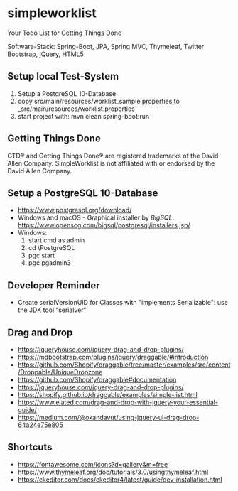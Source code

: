 simpleworklist
==============

Your Todo List for Getting Things Done

Software-Stack: Spring-Boot, JPA, Spring MVC, Thymeleaf, Twitter Bootstrap, jQuery, HTML5

Setup local Test-System
-----------------------

1. Setup a PostgreSQL 10-Database
3. copy src/main/resources/worklist_sample.properties to _src/main/resources/worklist.properties
4. start project with: mvn clean spring-boot:run

Getting Things Done
-------------------
GTD&reg; and Getting Things Done&reg; are registered trademarks of the David Allen Company. 
SimpleWorklist is not affiliated with or endorsed by the David Allen Company.

Setup a PostgreSQL 10-Database
------------------------------
* https://www.postgresql.org/download/
* Windows and macOS - Graphical installer by *BigSQL*: https://www.openscg.com/bigsql/postgresql/installers.jsp/
* Windows: 
    1. start cmd as admin
    2. cd \PostgreSQL
    3. pgc start
    4. pgc pgadmin3

Developer Reminder
------------------
* Create serialVersionUID for Classes with "implements Serializable": use the JDK tool “serialver“


Drag and Drop
-------------
* https://jqueryhouse.com/jquery-drag-and-drop-plugins/
* https://mdbootstrap.com/plugins/jquery/draggable/#introduction
* https://github.com/Shopify/draggable/tree/master/examples/src/content/Droppable/UniqueDropzone
* https://github.com/Shopify/draggable#documentation
* https://jqueryhouse.com/jquery-drag-and-drop-plugins/
* https://shopify.github.io/draggable/examples/simple-list.html
* https://www.elated.com/drag-and-drop-with-jquery-your-essential-guide/
* https://medium.com/@okandavut/using-jquery-ui-drag-drop-64a24e75e805

Shortcuts
---------
* https://fontawesome.com/icons?d=gallery&m=free
* https://www.thymeleaf.org/doc/tutorials/3.0/usingthymeleaf.html
* https://ckeditor.com/docs/ckeditor4/latest/guide/dev_installation.html